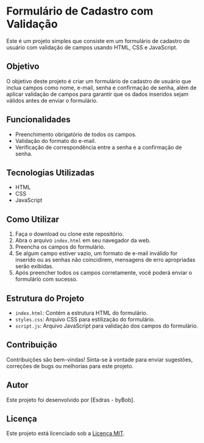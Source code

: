 # Formulário de Cadastro com Validação

Este é um projeto simples que consiste em um formulário de cadastro de usuário com validação de campos usando HTML, CSS e JavaScript.

## Objetivo

O objetivo deste projeto é criar um formulário de cadastro de usuário que inclua campos como nome, e-mail, senha e confirmação de senha, além de aplicar validação de campos para garantir que os dados inseridos sejam válidos antes de enviar o formulário.

## Funcionalidades

- Preenchimento obrigatório de todos os campos.
- Validação do formato do e-mail.
- Verificação de correspondência entre a senha e a confirmação de senha.

## Tecnologias Utilizadas

- HTML
- CSS
- JavaScript

## Como Utilizar

1. Faça o download ou clone este repositório.
2. Abra o arquivo `index.html` em seu navegador da web.
3. Preencha os campos do formulário.
4. Se algum campo estiver vazio, um formato de e-mail inválido for inserido ou as senhas não coincidirem, mensagens de erro apropriadas serão exibidas.
5. Após preencher todos os campos corretamente, você poderá enviar o formulário com sucesso.

## Estrutura do Projeto

- `index.html`: Contém a estrutura HTML do formulário.
- `styles.css`: Arquivo CSS para estilização do formulário.
- `script.js`: Arquivo JavaScript para validação dos campos do formulário.

## Contribuição

Contribuições são bem-vindas! Sinta-se à vontade para enviar sugestões, correções de bugs ou melhorias para este projeto.

## Autor

Este projeto foi desenvolvido por [Esdras - byBob].

## Licença

Este projeto está licenciado sob a [Licença MIT](https://opensource.org/licenses/MIT).
